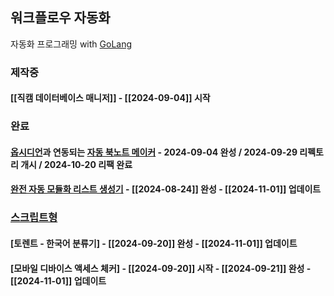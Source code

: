 ## 워크플로우 자동화

자동화 프로그래밍 with [GoLang](https://github.com/golang/go)

### 제작중
#### [[직캠 데이터베이스 매니저]] - [[2024-09-04]] 시작

### 완료
#### [옵시디언](https://github.com/obsidianmd/obsidian-releases)과 연동되는 [자동 북노트 메이커](gobooknotes/) - 2024-09-04 완성 / 2024-09-29 리펙토리 개시 / 2024-10-20 리팩 완료
#### [완전 자동 모듈화 리스트 생성기](golister/) - [[2024-08-24]] 완성 - [[2024-11-01]] 업데이트

### [스크립트형](scripts/)
#### [토렌트 - 한국어 분류기] - [[2024-09-20]] 완성 - [[2024-11-01]] 업데이트
#### [모바일 디바이스 액세스 체커] - [[2024-09-20]] 시작 - [[2024-09-21]] 완성 - [[2024-11-01]] 업데이트
